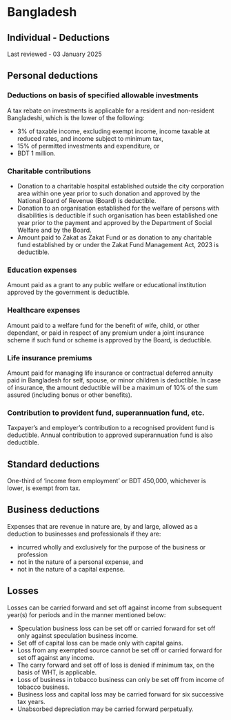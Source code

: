 # Bangladesh
## Individual - Deductions
Last reviewed - 03 January 2025
## Personal deductions
### Deductions on basis of specified allowable investments
A tax rebate on investments is applicable for a resident and non-resident Bangladeshi, which is the lower of the following:
  * 3% of taxable income, excluding exempt income, income taxable at reduced rates, and income subject to minimum tax,
  * 15% of permitted investments and expenditure, or
  * BDT 1 million.


### Charitable contributions
  * Donation to a charitable hospital established outside the city corporation area within one year prior to such donation and approved by the National Board of Revenue (Board) is deductible.
  * Donation to an organisation established for the welfare of persons with disabilities is deductible if such organisation has been established one year prior to the payment and approved by the Department of Social Welfare and by the Board.
  * Amount paid to Zakat as Zakat Fund or as donation to any charitable fund established by or under the Zakat Fund Management Act, 2023 is deductible.


### Education expenses
Amount paid as a grant to any public welfare or educational institution approved by the government is deductible.
### Healthcare expenses
Amount paid to a welfare fund for the benefit of wife, child, or other dependant, or paid in respect of any premium under a joint insurance scheme if such fund or scheme is approved by the Board, is deductible.
### Life insurance premiums
Amount paid for managing life insurance or contractual deferred annuity paid in Bangladesh for self, spouse, or minor children is deductible. In case of insurance, the amount deductible will be a maximum of 10% of the sum assured (including bonus or other benefits).
### Contribution to provident fund, superannuation fund, etc.
Taxpayer’s and employer’s contribution to a recognised provident fund is deductible. Annual contribution to approved superannuation fund is also deductible.
## Standard deductions
One-third of ‘income from employment’ or BDT 450,000, whichever is lower, is exempt from tax.
## Business deductions
Expenses that are revenue in nature are, by and large, allowed as a deduction to businesses and professionals if they are:
  * incurred wholly and exclusively for the purpose of the business or profession
  * not in the nature of a personal expense, and
  * not in the nature of a capital expense.


## Losses
Losses can be carried forward and set off against income from subsequent year(s) for periods and in the manner mentioned below:
  * Speculation business loss can be set off or carried forward for set off only against speculation business income.
  * Set off of capital loss can be made only with capital gains.
  * Loss from any exempted source cannot be set off or carried forward for set off against any income.
  * The carry forward and set off of loss is denied if minimum tax, on the basis of WHT, is applicable.
  * Loss of business in tobacco business can only be set off from income of tobacco business.
  * Business loss and capital loss may be carried forward for six successive tax years.
  * Unabsorbed depreciation may be carried forward perpetually.


